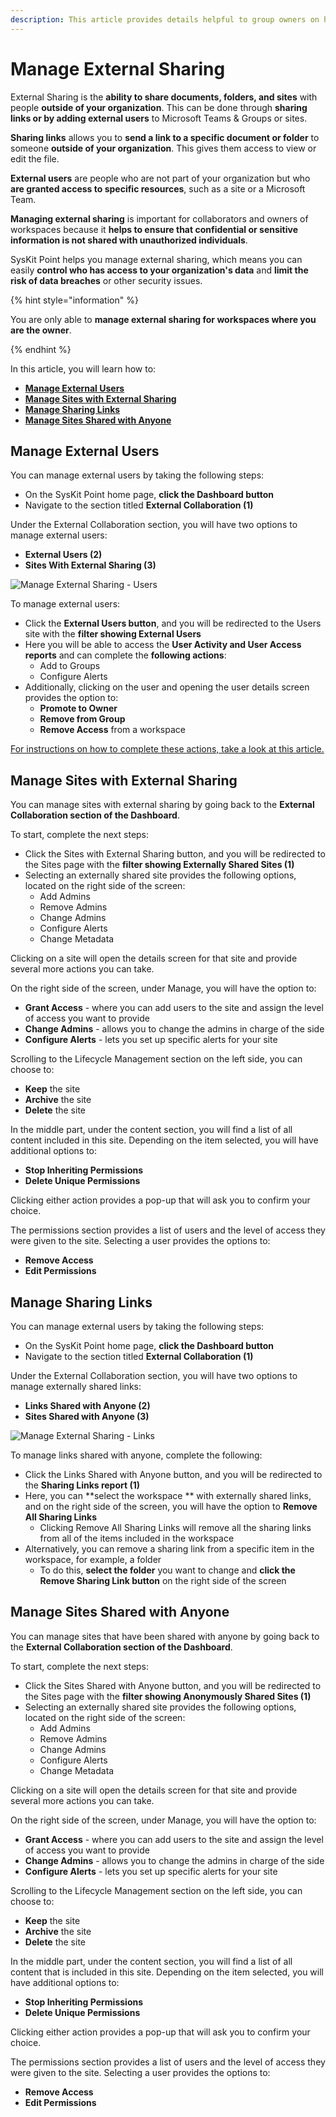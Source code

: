 ```yaml
---
description: This article provides details helpful to group owners on how to Manage External Sharing.
---
```


# Manage External Sharing 

External Sharing is the **ability to share documents, folders, and sites** with people **outside of your organization**. This can be done through **sharing links or by adding external users** to Microsoft Teams & Groups or sites.

**Sharing links** allows you to **send a link to a specific document or folder** to someone **outside of your organization**. This gives them access to view or edit the file. 

**External users** are people who are not part of your organization but who **are granted access to specific resources**, such as a site or a Microsoft Team.

**Managing external sharing** is important for collaborators and owners of workspaces because it **helps to ensure that confidential or sensitive information is not shared with unauthorized individuals**. 

SysKit Point helps you manage external sharing, which means you can easily **control who has access to your organization's data** and **limit the risk of data breaches** or other security issues.

{% hint style="information" %}

You are only able to **manage external sharing for workspaces where you are the owner**.

{% endhint %}

In this article, you will learn how to:

* [**Manage External Users**](#manage-external-users)
* [**Manage Sites with External Sharing**](#manage-sites-with-external-sharing)
* [**Manage Sharing Links**](#manage-sharing-links)
* [**Manage Sites Shared with Anyone**](#manage-sites-shared-with-anyone)


## Manage External Users

You can manage external users by taking the following steps:

  * On the SysKit Point home page, **click the Dashboard button**
  * Navigate to the section titled **External Collaboration (1)**

Under the External Collaboration section, you will have two options to manage external users:
  * **External Users (2)**
  * **Sites With External Sharing (3)**

![Manage External Sharing - Users](../.gitbook/assets/manage-external-sharing_users.png)

To manage external users:
 * Click the **External Users button**, and you will be redirected to the Users site with the **filter showing External Users**
 * Here you will be able to access the **User Activity and User Access reports** and can complete the **following actions**:
    * Add to Groups
    * Configure Alerts
 * Additionally, clicking on the user and opening the user details screen provides the option to:
    * **Promote to Owner**
    * **Remove from Group**
    * **Remove Access** from a workspace

[For instructions on how to complete these actions, take a look at this article.](../point-collaborators/manage-users.md) 

## Manage Sites with External Sharing

You can manage sites with external sharing by going back to the **External Collaboration section of the Dashboard**. 

To start, complete the next steps: 

 * Click the Sites with External Sharing button, and you will be redirected to the Sites page with the **filter showing Externally Shared Sites (1)**
 * Selecting an externally shared site provides the following options, located on the right side of the screen:
   * Add Admins
   * Remove Admins
   * Change Admins
   * Configure Alerts
   * Change Metadata

Clicking on a site will open the details screen for that site and provide several more actions you can take.

On the right side of the screen, under Manage, you will have the option to:

  * **Grant Access** - where you can add users to the site and assign the level of access you want to provide
  * **Change Admins** - allows you to change the admins in charge of the side
  * **Configure Alerts** - lets you set up specific alerts for your site

Scrolling to the Lifecycle Management section on the left side, you can choose to: 
  * **Keep** the site
  * **Archive** the site
  * **Delete** the site

In the middle part, under the content section, you will find a list of all content included in this site. Depending on the item selected, you will have additional options to:
  * **Stop Inheriting Permissions**
  * **Delete Unique Permissions**

Clicking either action provides a pop-up that will ask you to confirm your choice. 

The permissions section provides a list of users and the level of access they were given to the site. Selecting a user provides the options to:
  * **Remove Access**
  * **Edit Permissions**


## Manage Sharing Links

You can manage external users by taking the following steps:

  * On the SysKit Point home page, **click the Dashboard button**
  * Navigate to the section titled **External Collaboration (1)**

Under the External Collaboration section, you will have two options to manage externally shared links:
  * **Links Shared with Anyone (2)**
  * **Sites Shared with Anyone (3)**

![Manage External Sharing - Links](../.gitbook/assets/manage-external-sharing_links.png)

To manage links shared with anyone, complete the following:
 * Click the Links Shared with Anyone button, and you will be redirected to the **Sharing Links report (1)**
 * Here, you can **select the workspace ** with externally shared links, and on the right side of the screen, you will have the option to **Remove All Sharing Links**
    * Clicking Remove All Sharing Links will remove all the sharing links from all of the items included in the workspace
 * Alternatively, you can remove a sharing link from a specific item in the workspace, for example, a folder
   * To do this, **select the folder** you want to change and **click the Remove Sharing Link button** on the right side of the screen

## Manage Sites Shared with Anyone

You can manage sites that have been shared with anyone by going back to the **External Collaboration section of the Dashboard**. 

To start, complete the next steps: 

 * Click the Sites Shared with Anyone button, and you will be redirected to the Sites page with the **filter showing Anonymously Shared Sites (1)**
 * Selecting an externally shared site provides the following options, located on the right side of the screen:
   * Add Admins
   * Remove Admins
   * Change Admins
   * Configure Alerts
   * Change Metadata

Clicking on a site will open the details screen for that site and provide several more actions you can take.

On the right side of the screen, under Manage, you will have the option to:

  * **Grant Access** - where you can add users to the site and assign the level of access you want to provide
  * **Change Admins** - allows you to change the admins in charge of the side
  * **Configure Alerts** - lets you set up specific alerts for your site

Scrolling to the Lifecycle Management section on the left side, you can choose to: 
  * **Keep** the site
  * **Archive** the site
  * **Delete** the site

In the middle part, under the content section, you will find a list of all content that is included in this site. Depending on the item selected, you will have additional options to:
  * **Stop Inheriting Permissions**
  * **Delete Unique Permissions**

Clicking either action provides a pop-up that will ask you to confirm your choice. 

The permissions section provides a list of users and the level of access they were given to the site. Selecting a user provides the options to:
  * **Remove Access**
  * **Edit Permissions**

